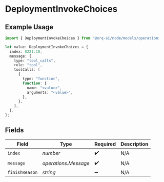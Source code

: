 # DeploymentInvokeChoices

## Example Usage

```typescript
import { DeploymentInvokeChoices } from "@orq-ai/node/models/operations";

let value: DeploymentInvokeChoices = {
  index: 8221.18,
  message: {
    type: "tool_calls",
    role: "tool",
    toolCalls: [
      {
        type: "function",
        function: {
          name: "<value>",
          arguments: "<value>",
        },
      },
    ],
  },
};
```

## Fields

| Field                | Type                 | Required             | Description          |
| -------------------- | -------------------- | -------------------- | -------------------- |
| `index`              | *number*             | :heavy_check_mark:   | N/A                  |
| `message`            | *operations.Message* | :heavy_check_mark:   | N/A                  |
| `finishReason`       | *string*             | :heavy_minus_sign:   | N/A                  |